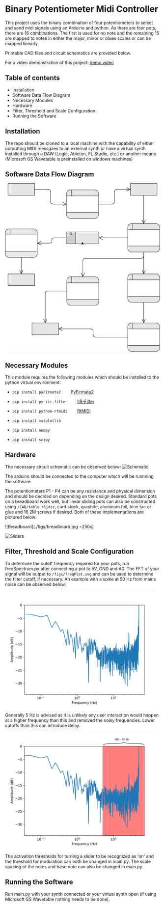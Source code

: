 # Binary Potentiometer Midi Controller

This project uses the binary combination of four potentiometers to select and send midi signals using an Arduino and python. As there are four pots, there are 16 combinations. The first is used for no note and the remaining 15 are mapped to notes in either the major, minor or blues scales or can be mapped linearly.

Printable CAD files and circuit schematics are provided below.

For a video demonstration of this project:
[demo video](https://www.youtube.com)


## Table of contents

- Installation
- Software Data Flow Diagram
- Necessary Modules
- Hardware
- Filter, Threshold and Scale Configuration
- Running the Software


## Installation

The repo should be cloned to a local machine with the capability of either outputting MIDI messgaes to an external synth or have a virtual synth installed through a DAW (Logic, Ableton, FL Studio, etc.) or another means (Microsoft GS Wavetable is preinstalled on windows machines)

## Software Data Flow Diagram

![DFD](./figs/DFD.svg)

## Necessary Modules

This module requires the following modules which should be installed to the python virtual environment:

- `pip install pyFirmata2`
    &emsp;&emsp;[PyFirmata2](https://pypi.org/project/pyFirmata2/)

- `pip install py-iir-filter`
    &emsp;&emsp;[IIR-Filter](https://pypi.org/project/py-iir-filter/)

- `pip install python-rtmidi`
    &emsp;&emsp;[RtMIDI](https://pypi.org/project/python-rtmidi/)

- `pip install matplotlib`
- `pip install numpy`
- `pip install scipy`

## Hardware

The necessary circuit schematic can be observed below:
![Schematic](./figs/schematic.svg)

The arduino should be connected to the computer which will be runnning the software.

The potentiometers P1 - P4 can be any resistance and physical dimension and should be decided on depending on the design desired. Standard pots on a breadboard work well, but linear sliding pots can also be constructed using `/CAD/table_slider`, card stock, graphite, aluminum foil, blue tac or glue and 16 2M screws if desired. Both of these implementations are pictured below:

![Breadboard](./figs/breadboard.jpg =250x)

![Sliders](./figs/sliders.jpg)

## Filter, Threshold and Scale Configuration

To determine the cutoff frequency required for your pots, run freqSpectrum.py after connecting a pot to 5V, GND and A0. The FFT of your signal will be output to `/figs/freqPlot.svg` and can be used to determine the filter cutoff, if necessary. An example with a spike at 50 Hz from mains noise can be observed below:

![Sample freqPlot](./figs/freqPlot.svg)

Generally 5 Hz is advised as it is unlikely any user interaction would happen at a higher frequency than this and removed the noisy frequencies. Lower cutoffs than this can introduce delay.

![Sample freqPlot](./figs/freqPlotAnnotated.svg)

The activation thresholds for turning a slider to be recognized as 'on' and the threshold for modulation can both be changed in main.py. The scale spacing of the notes and base note can also be changed in main.py.

## Running the Software

Run main.py with your synth connected or your virtual synth open (if using Microsoft GS Wavetable nothing needs to be done).